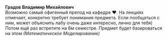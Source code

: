 **Градов Владимир Михайлович**\
Возможно самый офигенный препод на кафедре ❤. На лекциях отмечает, конкретно требует понимания предмета.
Если пообщаться с ним, может объяснить лабу очень даже интересно, лично для тебя) Потом ещё раз встретите на 6м семестре. Предмет будет
базироваться на этом *(Математическое Моделирование)*

